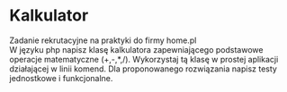 # Kalkulator
Zadanie rekrutacyjne na praktyki do firmy home.pl <br/>
W języku php napisz klasę kalkulatora zapewniającego podstawowe operacje matematyczne (+,-,*,/). Wykorzystaj tą klasę w prostej aplikacji działającej w linii komend. Dla proponowanego rozwiązania napisz testy jednostkowe i funkcjonalne.
